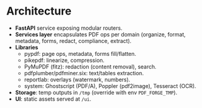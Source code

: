 # Architecture

- **FastAPI** service exposing modular routers.
- **Services layer** encapsulates PDF ops per domain (organize, format, metadata, forms, redact, compliance, extract).
- **Libraries**
  - pypdf: page ops, metadata, forms fill/flatten.
  - pikepdf: linearize, compression.
  - PyMuPDF (fitz): redaction (content removal), search.
  - pdfplumber/pdfminer.six: text/tables extraction.
  - reportlab: overlays (watermark, numbers).
  - system: Ghostscript (PDF/A), Poppler (pdf2image), Tesseract (OCR).
- **Storage**: temp outputs in `/tmp` (override with env `PDF_FORGE_TMP`).
- **UI**: static assets served at `/ui`.
